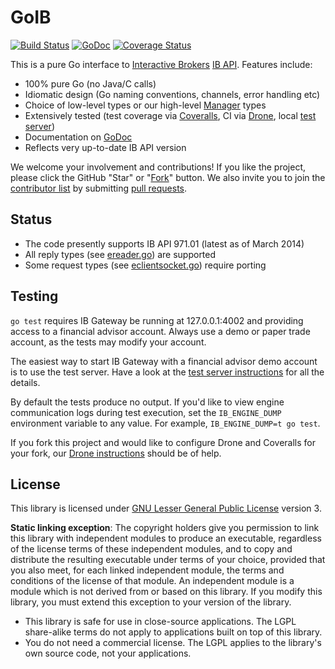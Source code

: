 GoIB
====

[![Build Status](https://drone.io/github.com/gofinance/ib/status.png)](https://drone.io/github.com/gofinance/ib/latest)
[![GoDoc](https://godoc.org/github.com/gofinance/ib?status.png)](https://godoc.org/github.com/gofinance/ib)
[![Coverage Status](https://coveralls.io/repos/gofinance/ib/badge.png?branch=master)](https://coveralls.io/r/gofinance/ib?branch=master)

This is a pure Go interface to
[Interactive Brokers](https://www.interactivebrokers.com/)
[IB API](http://interactivebrokers.github.io). Features include:

* 100% pure Go (no Java/C calls)
* Idiomatic design (Go naming conventions, channels, error handling etc)
* Choice of low-level types or our high-level [Manager](manager.go) types
* Extensively tested (test coverage via
  [Coveralls](https://coveralls.io/r/gofinance/ib?branch=master), CI via
  [Drone](https://drone.io/github.com/gofinance/ib/latest), local
  [test server](testserver/README.md))
* Documentation on [GoDoc](https://godoc.org/github.com/gofinance/ib)
* Reflects very up-to-date IB API version

We welcome your involvement and contributions! If you like the project, please
click the GitHub "Star" or "[Fork](../../fork)" button. We also invite you to
join the [contributor list](../../graphs/contributors) by submitting
[pull requests](../../pulls).

Status
------

* The code presently supports IB API 971.01 (latest as of March 2014)
* All reply types (see [ereader.go](ereader.go)) are supported
* Some request types (see [eclientsocket.go](eclientsocket.go)) require porting

Testing
-------

```go test``` requires IB Gateway be running at 127.0.0.1:4002 and providing
access to a financial advisor account. Always use a demo or paper trade
account, as the tests may modify your account.

The easiest way to start IB Gateway with a financial advisor demo account is to
use the test server. Have a look at the
[test server instructions](testserver/README.md) for all the details.

By default the tests produce no output. If you'd like to view engine
communication logs during test execution, set the ```IB_ENGINE_DUMP```
environment variable to any value. For example, ```IB_ENGINE_DUMP=t go test```.

If you fork this project and would like to configure Drone and Coveralls for
your fork, our [Drone instructions](drone.md) should be of help.

License
-------

This library is licensed under
[GNU Lesser General Public License](http://www.gnu.org/licenses/lgpl.html)
version 3.

**Static linking exception**: The copyright holders give you permission to link
this library with independent modules to produce an executable, regardless of
the license terms of these independent modules, and to copy and distribute
the resulting executable under terms of your choice, provided that you also
meet, for each linked independent module, the terms and conditions of the
license of that module. An independent module is a module which is not
derived from or based on this library. If you modify this library, you must
extend this exception to your version of the library.

* This library is safe for use in close-source applications. The LGPL
  share-alike terms do not apply to applications built on top of this library.
* You do not need a commercial license. The LGPL applies to the library's own
  source code, not your applications.
